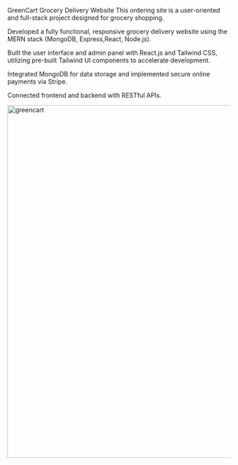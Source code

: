 GreenCart Grocery Delivery Website
This ordering site is a user-oriented and full-stack project designed for grocery shopping.

Developed a fully functional, responsive grocery delivery website using the MERN stack (MongoDB, Express,React, Node.js).

Built the user interface and admin panel with React.js and Tailwind CSS, utilizing pre-built Tailwind UI components to accelerate development.

Integrated MongoDB for data storage and implemented secure online payments via Stripe.

Connected frontend and backend with RESTful APIs.


<img width="1440" height="796" alt="greencart" src="https://github.com/user-attachments/assets/5d9ba23d-a6cb-455b-abe9-39da3c481533" />
